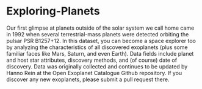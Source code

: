 # Exploring-Planets
Our first glimpse at planets outside of the solar system we call home came in 1992 when several terrestrial-mass planets were detected orbiting the pulsar PSR B1257+12. In this dataset, you can become a space explorer too by analyzing the characteristics of all discovered exoplanets (plus some familiar faces like Mars, Saturn, and even Earth). Data fields include planet and host star attributes, discovery methods, and (of course) date of discovery.
Data was originally collected and continues to be updated by Hanno Rein at the Open Exoplanet Catalogue Github repository. If you discover any new exoplanets, please submit a pull request there.

